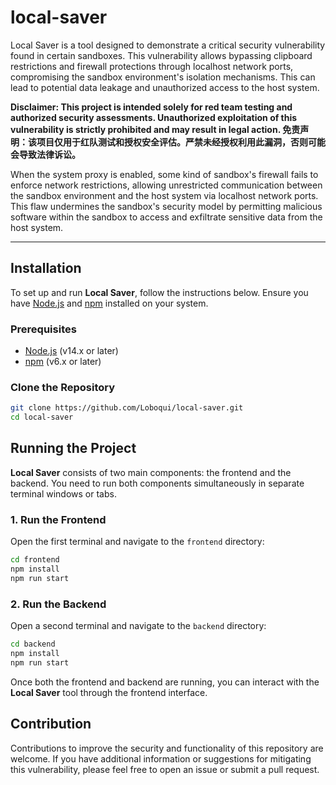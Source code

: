 # local-saver

Local Saver is a tool designed to demonstrate a critical security vulnerability found in certain sandboxes. This vulnerability allows bypassing clipboard restrictions and firewall protections through localhost network ports, compromising the sandbox environment's isolation mechanisms. This can lead to potential data leakage and unauthorized access to the host system.

**Disclaimer: This project is intended solely for red team testing and authorized security assessments. Unauthorized exploitation of this vulnerability is strictly prohibited and may result in legal action. 免责声明：该项目仅用于红队测试和授权安全评估。严禁未经授权利用此漏洞，否则可能会导致法律诉讼。**

When the system proxy is enabled, some kind of sandbox's firewall fails to enforce network restrictions, allowing unrestricted communication between the sandbox environment and the host system via localhost network ports. This flaw undermines the sandbox's security model by permitting malicious software within the sandbox to access and exfiltrate sensitive data from the host system.

---

## Installation

To set up and run **Local Saver**, follow the instructions below. Ensure you have [Node.js](https://nodejs.org/) and [npm](https://www.npmjs.com/) installed on your system.

### Prerequisites

- [Node.js](https://nodejs.org/) (v14.x or later)
- [npm](https://www.npmjs.com/) (v6.x or later)

### Clone the Repository

```bash
git clone https://github.com/Loboqui/local-saver.git
cd local-saver
```

## Running the Project

**Local Saver** consists of two main components: the frontend and the backend. You need to run both components simultaneously in separate terminal windows or tabs.

### 1. Run the Frontend

Open the first terminal and navigate to the `frontend` directory:

```bash
cd frontend
npm install
npm run start
```

### 2. Run the Backend

Open a second terminal and navigate to the `backend` directory:

```bash
cd backend
npm install
npm run start
```

Once both the frontend and backend are running, you can interact with the **Local Saver** tool through the frontend interface.

## Contribution

Contributions to improve the security and functionality of this repository are welcome. If you have additional information or suggestions for mitigating this vulnerability, please feel free to open an issue or submit a pull request.